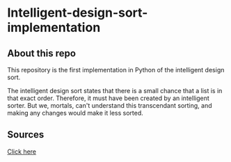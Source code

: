 # Intelligent-design-sort-implementation

## About this repo

This repository is the first implementation in Python of the intelligent design sort.

The intelligent design sort states that there is a small chance that a list is in that exact order. Therefore, it must have been created by an intelligent sorter. But we, mortals, can't understand this transcendant sorting, and making any changes would make it less sorted.

## Sources

[Click here](https://www.dangermouse.net/esoteric/intelligentdesignsort.html)
